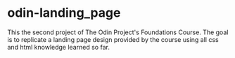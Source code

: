 # odin-landing_page

This the second project of The Odin Project's Foundations Course. The goal is to replicate a landing page design provided by the course using all css and html knowledge learned so far.